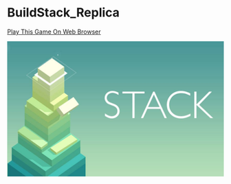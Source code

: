 # BuildStack_Replica

<a href="https://sukrubeyy.itch.io/build-stack-replica">Play This Game On Web Browser</a>

<img src="https://github.com/sukrubeyy/BuildStack/blob/main/Assets/Images/Logo.jpg"/>
